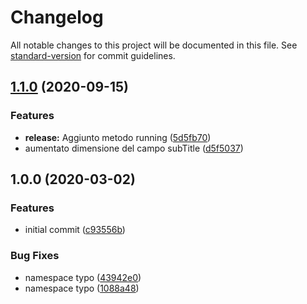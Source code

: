 # Changelog

All notable changes to this project will be documented in this file. See [standard-version](https://github.com/conventional-changelog/standard-version) for commit guidelines.

## [1.1.0](https://github.com/thunderBestPower/notification/compare/v1.0.0...v1.1.0) (2020-09-15)


### Features

* **release:** Aggiunto metodo running ([5d5fb70](https://github.com/thunderBestPower/notification/commit/5d5fb7047ab6fa859f3121a8e89e179d01b975ec))
* aumentato dimensione del campo subTitle ([d5f5037](https://github.com/thunderBestPower/notification/commit/d5f503728dbf14d0c98bca74573c2cf663cc3473))

## 1.0.0 (2020-03-02)


### Features

* initial commit ([c93556b](https://github.com/escsrl/notification/commit/c93556bc9eec4d1e1ffa4e7d53a99f90991310d9))


### Bug Fixes

* namespace typo ([43942e0](https://github.com/escsrl/notification/commit/43942e0bb3b2bc06cd558d25205cc99a129b5382))
* namespace typo ([1088a48](https://github.com/escsrl/notification/commit/1088a4803de8e1eb559e7da59dff6c1c21a26ad3))
